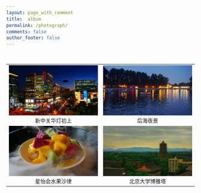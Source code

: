 ```yaml
---
layout: page_with_comment
title:  album
permalink: /photograph/
comments: false
author_footer: false
---
```


<table>
    <tr>
        <td><center><img src="/images/20190902-01.jpg" >新中关华灯初上</center></td>
        &nbsp;
        <td><center><img src="/images/20190902-02.jpg" >后海夜景</center></td>
    </tr>
    <tr>
        <td><center><img src="/images/20190902-03.jpg" >星怡会水果沙律</center></td>
        &nbsp;
        <td><center><img src="/images/20190902-04.jpg" >北京大学博雅塔</center></td>
    </tr>
</table>
